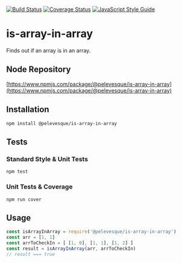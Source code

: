 [![Build Status](https://travis-ci.org/pelevesque/is-array-in-array.svg?branch=master)](https://travis-ci.org/pelevesque/is-array-in-array)
[![Coverage Status](https://coveralls.io/repos/github/pelevesque/is-array-in-array/badge.svg?branch=master)](https://coveralls.io/github/pelevesque/is-array-in-array?branch=master)
[![JavaScript Style Guide](https://img.shields.io/badge/code_style-standard-brightgreen.svg)](https://standardjs.com)

# is-array-in-array

Finds out if an array is in an array.

## Node Repository

[https://www.npmjs.com/package/@pelevesque/is-array-in-array](https://www.npmjs.com/package/@pelevesque/is-array-in-array)

## Installation

`npm install @pelevesque/is-array-in-array`

## Tests

### Standard Style & Unit Tests

`npm test`

### Unit Tests & Coverage

`npm run cover`

## Usage

```js
const isArrayInArray = require('@pelevesque/is-array-in-array')
const arr = [1, 1]
const arrToCheckIn = [ [1, 0], [1, 1], [1, 2] ]
const result = isArrayInArray(arr, arrToCheckIn)
// result === true
```
